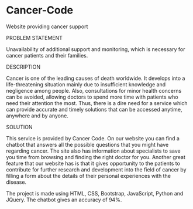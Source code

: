 # Cancer-Code
Website providing cancer support

PROBLEM STATEMENT

Unavailability of additional support and monitoring, which is necessary for cancer patients and their families.

DESCRIPTION

Cancer is one of the leading causes of death worldwide. It develops into a life-threatening situation mainly due to insufficient 
knowledge and negligence among people. Also, consultations for minor health concerns can be avoided, allowing doctors to spend more 
time with patients who need their attention the most. Thus, there is a dire need for a service which can provide accurate and timely 
solutions that can be accessed anytime, anywhere and by anyone.

SOLUTION

This service is provided by Cancer Code. On our website you can find a chatbot that answers all the possible questions that you might 
have regarding cancer. The site also has information about specialists to save you time from browsing and finding the right doctor for you. 
Another great feature that our website has is that it gives opportunity to the patients to contribute for further research and development 
into the field of cancer by filling a form about the details of their personal experiences with the disease.

The project is made using HTML, CSS, Bootstrap, JavaScript, Python and JQuery. The chatbot gives an accuracy of 94%.

